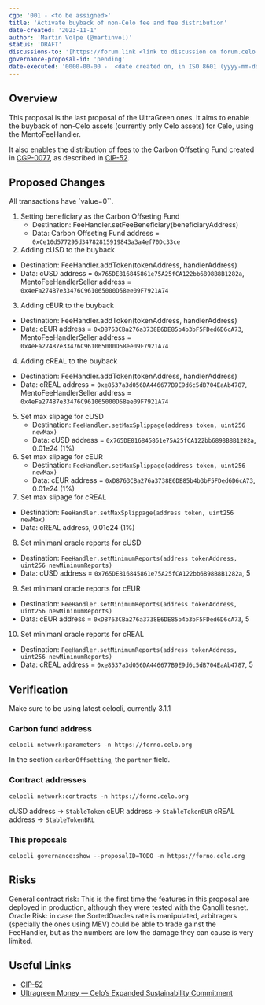 ```yaml
---
cgp: '001 - <to be assigned>'
title: 'Activate buyback of non-Celo fee and fee distribution'
date-created: '2023-11-1'
author: 'Martin Volpe (@martinvol)'
status: 'DRAFT'
discussions-to: '[https://forum.link <link to discussion on forum.celo.org> // Only link not in MD format - https://forum.link NOT [link](https://forum.link)](https://forum.celo.org/t/celo-protocol-upgrades-gingerbread-hard-fork-and-contracts-release-10/6612)'
governance-proposal-id: 'pending'
date-executed: '0000-00-00 -  <date created on, in ISO 8601 (yyyy-mm-dd) format> - peding'
---
```



## Overview

This proposal is the last proposal of the UltraGreen ones. It aims to enable the buyback of non-Celo assets (currently only Celo assets) for Celo, using the MentoFeeHandler.

It also enables the distribution of fees to the Carbon Offseting Fund created in [CGP-0077](https://github.com/celo-org/governance/blob/main/CGPs/cgp-0077.md), as described in [CIP-52](https://github.com/celo-org/celo-proposals/blob/master/CIPs/cip-0052.md).



## Proposed Changes

All transactions have `value=0``.


1. Setting beneficiary as the Carbon Offseting Fund
   - Destination: FeeHandler.setFeeBeneficiary(beneficiaryAddress)
   - Data: Carbon Offseting Fund address = `0xCe10d577295d34782815919843a3a4ef70Dc33ce`
2. Adding cUSD to the buyback
  - Destination: FeeHandler.addToken(tokenAddress, handlerAddress)
  - Data: cUSD address = `0x765DE816845861e75A25fCA122bb6898B8B1282a`, MentoFeeHandlerSeller address = `0x4eFa274B7e33476C961065000D58ee09F7921A74`
3. Adding cEUR to the buyback
  - Destination: FeeHandler.addToken(tokenAddress, handlerAddress)
  - Data: cEUR address = `0xD8763CBa276a3738E6DE85b4b3bF5FDed6D6cA73`, MentoFeeHandlerSeller address = `0x4eFa274B7e33476C961065000D58ee09F7921A74`
4. Adding cREAL to the buyback
  - Destination: FeeHandler.addToken(tokenAddress, handlerAddress)
  - Data: cREAL address = `0xe8537a3d056DA446677B9E9d6c5dB704EaAb4787`, MentoFeeHandlerSeller address = `0x4eFa274B7e33476C961065000D58ee09F7921A74`
5. Set max slipage for cUSD
   - Destination: `FeeHandler.setMaxSplippage(address token, uint256 newMax)`
   - Data: cUSD address = `0x765DE816845861e75A25fCA122bb6898B8B1282a`, 0.01e24 (1%)
6. Set max slipage for cEUR
   - Destination: `FeeHandler.setMaxSplippage(address token, uint256 newMax)`
   - Data: cEUR address = `0xD8763CBa276a3738E6DE85b4b3bF5FDed6D6cA73`, 0.01e24 (1%)
7.  Set max slipage for cREAL
   - Destination: `FeeHandler.setMaxSplippage(address token, uint256 newMax)`
   - Data: cREAL address, 0.01e24 (1%)
8.  Set minimanl oracle reports for cUSD
   - Destination: `FeeHandler.setMinimumReports(address tokenAddress, uint256 newMininumReports)`
   - Data: cUSD address = `0x765DE816845861e75A25fCA122bb6898B8B1282a`, 5
9.  Set minimanl oracle reports for cEUR
   - Destination: `FeeHandler.setMinimumReports(address tokenAddress, uint256 newMininumReports)`
   - Data: cEUR address = `0xD8763CBa276a3738E6DE85b4b3bF5FDed6D6cA73`, 5
10. Set minimanl oracle reports for cREAL
   - Destination: `FeeHandler.setMinimumReports(address tokenAddress, uint256 newMininumReports)`
   - Data: cREAL address = `0xe8537a3d056DA446677B9E9d6c5dB704EaAb4787`, 5

## Verification

Make sure to be using latest celocli, currently 3.1.1

### Carbon fund address

`celocli network:parameters -n https://forno.celo.org`

In the section `carbonOffsetting`, the `partner` field.

### Contract addresses

`celocli network:contracts -n https://forno.celo.org`

cUSD address -> `StableToken`
cEUR address -> `StableTokenEUR`
cREAL address -> `StableTokenBRL`


### This proposals

`celocli governance:show --proposalID=TODO -n https://forno.celo.org`

## Risks

General contract risk: This is the first time the features in this proposal are deployed in production, although they were tested with the Canolli tesnet. 
Oracle Risk: in case the SortedOracles rate is manipulated, arbitragers (specially the ones using MEV) could be able to trade gainst the FeeHandler, but as the numbers are low the damage they can cause is very limited.

## Useful Links

* [CIP-52](https://github.com/celo-org/celo-proposals/blob/master/CIPs/cip-0052.md)
* [Ultragreen Money — Celo’s Expanded Sustainability Commitment](https://blog.celo.org/ultragreen-money-c677e7508abb)

